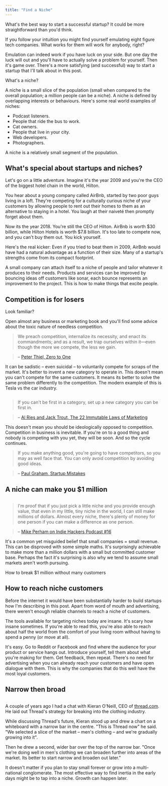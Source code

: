 ```yaml
---
title: "Find a Niche"
---
```


What's the best way to start a successful startup? It could be more straightforward than you'd think.

If you follow your intuition you might find yourself emulating eight figure tech companies. What works for them will work for anybody, right? 

Emulation can indeed work if you have luck on your side. But one day the luck will out and you'll have to actually solve a problem for yourself. Then it's game over. There's a more satisfying (and successful) way to start a startup that I'll talk about in this post.

<div class="image">
  <img src="http://a.nosaj.io/niche/niche-definition.jpg" alt="" />
  <div class="caption">What's a niche?</div>
</div>

A niche is a small slice of the population (small when compared to the overall population; a million people can be a niche). A niche is defined by overlapping interests or behaviours. Here's some real world examples of niches: 

- Podcast listeners.
- People that ride the bus to work.
- Cat owners.
- People that live in your city.
- Web developers.
- Photographers.

<div class="image">
  <img src="http://a.nosaj.io/niche/niche-visualised.png" alt="" />
  <div class="caption">A niche is a relatively small segment of the population.</div>
</div>


## What's special about startups and niches?

Let's go on a little adventure. Imagine it's the year 2009 and you're the CEO of the biggest hotel chain in the world, Hilton.

You hear about a young company called AirBnb, started by two poor guys living in a loft. They're competing for a culturally curious niche of your customers by allowing people to rent out their homes to them as an alternative to staying in a hotel. You laugh at their naiveté then promptly forget about them.

Now its the year 2018. You're still the CEO of Hilton. AirBnb is worth $30 billion, while Hilton Hotels is worth $7.8 billion. It's too late to compete now, and you can't buy them out. You kick yourself.

Here's the real kicker: Even if you tried to beat them in 2009, AirBnb would have had a natural advantage as a function of their size. Many of a startup's strengths come from its compact footprint.

A small company can attach itself to a niche of people and tailor whatever it produces to their needs. Products and services can be improved by bouncing ideas off customers like sonar, each bounce represents an improvement to the project. This is how to make things that excite people.

## Competition is for losers
<div class="image">
  <img src="http://a.nosaj.io/niche/escalator.gif" alt="" />
  <div class="caption">Look familiar?</div>
</div>

Open almost any business or marketing book and you'll find some advice about the toxic nature of needless competition.

> We preach competition, internalize its necessity, and enact its commandments; and as a result, we trap ourselves within it—even though the more we compete, the less we gain. 

> – [Peter Thiel, Zero to One](https://www.amazon.co.uk/Zero-One-Notes-Startups-Future/dp/0804139296)

It can be sadistic – even suicidal – to voluntarily compete for scraps of the market. It's better to invent a new category to operate in. This doesn't mean you can't compete for the same customers. It means its better to solve the same problem differently to the competition. The modern example of this is Tesla vs the car industry.

<div class="image">
  <img src="http://a.nosaj.io/niche/tesla-meme.jpg" alt="" />
</div>

> If you can't be first in a category, set up a new category you can be first in.

> – [Al Ries and Jack Trout, The 22 Immutable Laws of Marketing](https://www.amazon.co.uk/22-Immutable-Laws-Marketing/dp/1861976100)

This doesn't mean you should be ideologically opposed to competition. Competition in business is inevitable. If you're on to a good thing and nobody is competing with you yet, they will be soon. And so the cycle continues.

> If you make anything good, you're going to have competitors, so you may as well face that. You can only avoid competition by avoiding good ideas.

> – [Paul Graham, Startup Mistakes](http://paulgraham.com/startupmistakes.html)

## A niche can make you $1 million

<div class="image">
  <img src="http://a.nosaj.io/niche/moneybed.jpeg" alt="" />
  <div class="caption"></div>
</div>

> I'm proof that if you just pick a little niche and you provide enough value, that even in my little, tiny niche in the world, I can still make millions of dollars. Almost every niche, there's plenty of money for one person if you can make a difference as one person.

> – [Mike Perham on Indie Hackers Podcast #16](https://www.indiehackers.com/podcast/016-mike-perham-of-sidekiq#1229.767)

It's a common yet misguided belief that small companies = small revenue. This can be disproved with some simple maths. It's surprisingly achievable to make more than a million dollars with a small but committed customer base. Perhaps the fact it's surprising is also why we tend to assume small markets aren't worth pursuing.

<div class="image">
  <img src="http://a.nosaj.io/niche/niche-calculations.png" alt="" />
  <div class="caption">How to break $1 million without many customers</div>
</div>

## How to reach niche customers

Before the internet it would have been substantially harder to build startups how I'm describing in this post. Apart from word of mouth and advertising, there weren't enough reliable channels to reach a niche of customers.

The tools available for targeting niches today are insane. It's scary how insane sometimes. If you're able to read this, you're also able to reach about half the world from the comfort of your living room without having to spend a penny (or move at all).

It's easy. Go to Reddit or Facebook and find where the audience for your product or service hangs out. Introduce yourself, tell them about what you're making for them. Get feedback, then repeat. There's no need for advertising when you can already reach your customers and have open dialogue with them. This is why the companies that do this well have the most loyal customers.

## Narrow then broad

<div class="image">
  <img src="http://a.nosaj.io/niche/narrow-then-broad.png" alt="" />
  <div class="caption"></div>
</div>

A couple of years ago I had a chat with Kieran O'Neill, CEO of [thread.com](http://www.thread.com). He laid out Thread's strategy for breaking into the clothing industry.

While discussing Thread's future, Kieran stood up and drew a chart on a whiteboard with a narrow bar in the centre. "This is Thread now" he said. "We selected a slice of the market – men's clothing – and we're gradually growing into it".

Then he drew a second, wider bar over the top of the narrow bar. "Once we're doing well in men's clothing we can broaden further into areas of the market. Its better to start narrow and broaden out later."

It doesn't matter if you plan to stay small forever or grow into a multi-national conglomerate. The most effective way to find inertia in the early days might be to tap into a niche. Growth can happen later.
